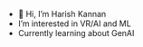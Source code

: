 - 👋 Hi, I’m Harish Kannan
- I’m interested in VR/AI and ML
- Currently learning about GenAI
  


<!---
Harishk008/Harishk008 is a ✨ special ✨ repository because its `README.md` (this file) appears on your GitHub profile.
You can click the Preview link to take a look at your changes.
--->
